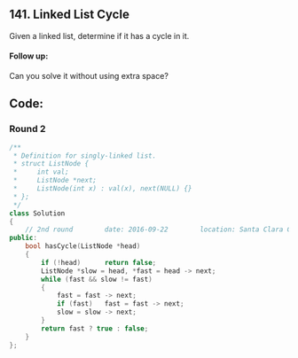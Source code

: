 ## 141. Linked List Cycle
Given a linked list, determine if it has a cycle in it.

#### Follow up:
Can you solve it without using extra space?

## Code:
### Round 2
```c++
/**
 * Definition for singly-linked list.
 * struct ListNode {
 *     int val;
 *     ListNode *next;
 *     ListNode(int x) : val(x), next(NULL) {}
 * };
 */
class Solution 
{
    // 2nd round        date: 2016-09-22        location: Santa Clara Central Park Library
public:
    bool hasCycle(ListNode *head) 
    {
        if (!head)      return false;
        ListNode *slow = head, *fast = head -> next;
        while (fast && slow != fast)
        {
            fast = fast -> next;
            if (fast)   fast = fast -> next;
            slow = slow -> next;
        }
        return fast ? true : false;
    }
};
```
